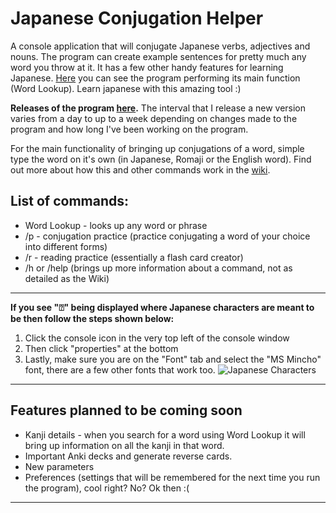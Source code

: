 # Japanese Conjugation Helper
A console application that will conjugate Japanese verbs, adjectives and nouns. The program can create example sentences for pretty much any word you throw at it. It has a few other handy features for learning Japanese. [Here](https://imgur.com/DlKXeyl) you can see the program performing its main function (Word Lookup). Learn japanese with this amazing tool :)

**Releases of the program [here](https://github.com/hopto-dot/Japanese-Conjugation-Helper/releases).** The interval that I release a new version varies from a day to up to a week depending on changes made to the program and how long I've been working on the program.

For the main functionality of bringing up conjugations of a word, simple type the word on it's own (in Japanese, Romaji or the English word). Find out more about how this and other commands work in the [wiki](https://github.com/hopto-dot/Japanese-Conjugation-Helper/wiki/How-to-use).

## **List of commands:**
* Word Lookup - looks up any word or phrase
* /p - conjugation practice (practice conjugating a word of your choice into different forms)
* /r - reading practice (essentially a flash card creator)
* /h or /help (brings up more information about a command, not as detailed as the Wiki)

***

**If you see "⍰" being displayed where Japanese characters are meant to be then follow the steps shown below:**
1. Click the console icon in the very top left of the console window
2. Then click "properties" at the bottom
3. Lastly, make sure you are on the "Font" tab and select the "MS Mincho" font, there are a few other fonts that work too.
![Japanese Characters](https://i.imgur.com/x7gDhB9.png)

***
## Features planned to be coming soon
* Kanji details - when you search for a word using Word Lookup it will bring up information on all the kanji in that word.
* Important Anki decks and generate reverse cards.
* New parameters
* Preferences (settings that will be remembered for the next time you run the program), cool right? No? Ok then :(
***
